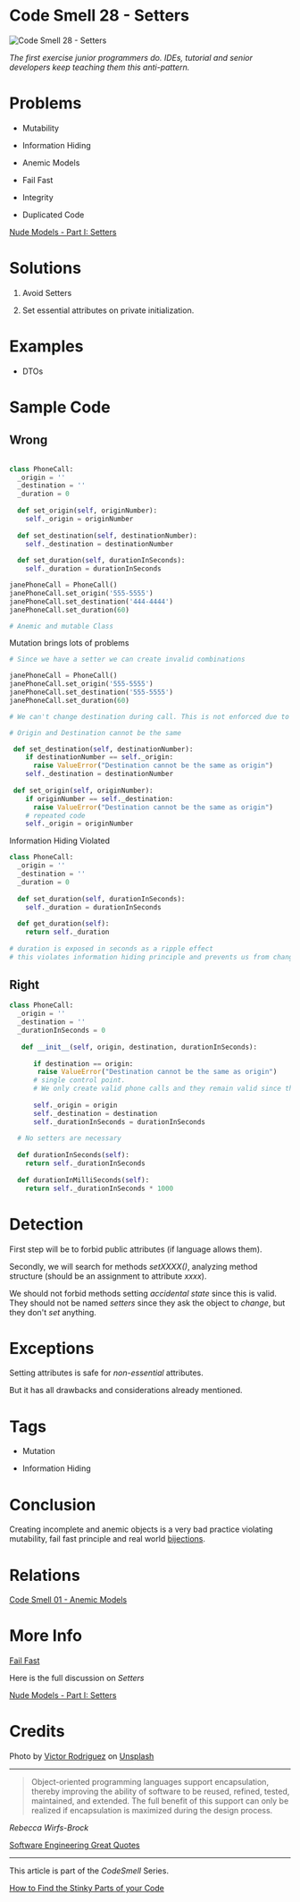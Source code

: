 # Code Smell 28 - Setters

![Code Smell 28 - Setters](Code%20Smell%2028%20-%20Setters.jpg)

*The first exercise junior programmers do. IDEs, tutorial and senior developers keep teaching them this anti-pattern.*
 
# Problems

- Mutability

- Information Hiding

- Anemic Models

- Fail Fast

- Integrity

- Duplicated Code

[Nude Models - Part I: Setters](https://github.com/mcsee/Software-Design-Articles/tree/main/Articles/Theory/Nude%20Models - Part%20I Setters/readme.md)

# Solutions

1. Avoid Setters

2. Set essential attributes on private initialization.

# Examples

- DTOs

# Sample Code

## Wrong 

[Gist Url]: # (https://gist.github.com/mcsee/7133ca38aceb3bace14d25548610f682)
```python
 
class PhoneCall:
  _origin = ''
  _destination = ''
  _duration = 0
  
  def set_origin(self, originNumber):
    self._origin = originNumber
    
  def set_destination(self, destinationNumber):
    self._destination = destinationNumber
    
  def set_duration(self, durationInSeconds):
    self._duration = durationInSeconds 

janePhoneCall = PhoneCall()
janePhoneCall.set_origin('555-5555')
janePhoneCall.set_destination('444-4444')
janePhoneCall.set_duration(60)

# Anemic and mutable Class 
```

Mutation brings lots of problems

[Gist Url]: # (https://gist.github.com/mcsee/2706ba1e510ef085a1f25dde11254e1a)
```python
# Since we have a setter we can create invalid combinations

janePhoneCall = PhoneCall()
janePhoneCall.set_origin('555-5555')
janePhoneCall.set_destination('555-5555')
janePhoneCall.set_duration(60) 

# We can't change destination during call. This is not enforced due to setters

# Origin and Destination cannot be the same

 def set_destination(self, destinationNumber):
    if destinationNumber == self._origin:
      raise ValueError("Destination cannot be the same as origin")
    self._destination = destinationNumber
    
 def set_origin(self, originNumber):
    if originNumber == self._destination:
      raise ValueError("Destination cannot be the same as origin")
    # repeated code   
    self._origin = originNumber

```
 
Information Hiding Violated

[Gist Url]: # (https://gist.github.com/mcsee/63efec0e8bfd02179e0510a2db922580)
```python
class PhoneCall:
  _origin = ''
  _destination = ''
  _duration = 0
    
  def set_duration(self, durationInSeconds):
    self._duration = durationInSeconds
            
  def get_duration(self):
    return self._duration
  
# duration is exposed in seconds as a ripple effect
# this violates information hiding principle and prevents us from changing it representation
```

## Right
 
[Gist Url]: # (https://gist.github.com/mcsee/a32cc664ed6e5cc61f5d824f587ffcb8)
```python
class PhoneCall:
  _origin = ''
  _destination = ''
  _durationInSeconds = 0
  
   def __init__(self, origin, destination, durationInSeconds):
      
      if destination == origin:
       raise ValueError("Destination cannot be the same as origin")
      # single control point.
      # We only create valid phone calls and they remain valid since they cannot mutate
      
      self._origin = origin
      self._destination = destination
      self._durationInSeconds = durationInSeconds
      
  # No setters are necessary 
             
  def durationInSeconds(self):
    return self._durationInSeconds
  
  def durationInMilliSeconds(self):
    return self._durationInSeconds * 1000
```

# Detection

First step will be to forbid public attributes (if language allows them). 

Secondly, we will search for methods *setXXXX()*, analyzing method structure (should be an assignment to attribute *xxxx*).

We should not forbid methods setting *accidental state* since this is valid. They should not be named *setters* since they ask the object to *change*, but they don't *set* anything. 

# Exceptions

Setting attributes is safe for *non-essential* attributes. 

But it has all drawbacks and considerations already mentioned.

# Tags

- Mutation

- Information Hiding

# Conclusion

Creating incomplete and anemic objects is a very bad practice violating 
mutability, fail fast principle and real world [bijections](https://github.com/mcsee/Software-Design-Articles/tree/main/Articles/Theory/The%20One%20and%20Only%20Software%20Design%20Principle/readme.md).
 
# Relations

[Code Smell 01 - Anemic Models](https://github.com/mcsee/Software-Design-Articles/tree/main/Articles/Code%20Smells/Code%20Smell%2001%20-%20Anemic%20Models/readme.md)

# More Info

[Fail Fast](https://github.com/mcsee/Software-Design-Articles/tree/main/Articles/Theory/Fail%20Fast/readme.md)

Here is the full discussion on *Setters*

[Nude Models - Part I: Setters](https://github.com/mcsee/Software-Design-Articles/tree/main/Articles/Theory/Nude%20Models - Part%20I Setters/readme.md) 
 
# Credits

Photo by [Victor Rodriguez](https://unsplash.com/@vimarovi) on [Unsplash](https://unsplash.com/s/photos/crowded)

* * *

> Object-oriented programming languages support encapsulation, thereby improving the ability of software to be reused, refined, tested, maintained, and extended. The full benefit of this support can only be realized if encapsulation is maximized during the design process.

_Rebecca Wirfs-Brock_

[Software Engineering Great Quotes](https://github.com/mcsee/Software-Design-Articles/tree/main/Articles/Quotes/Software%20Engineering%20Great%20Quotes/readme.md)

* * *

This article is part of the *CodeSmell* Series.

[How to Find the Stinky Parts of your Code](https://github.com/mcsee/Software-Design-Articles/tree/main/Articles/Code%20Smells/How%20to%20Find%20the%20Stinky%20parts%20of%20your%20Code/readme.md)
